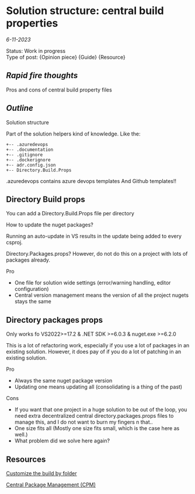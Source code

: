 # Solution structure: central build properties

*6-11-2023*

Status: Work in progress  
Type of post: {Opinion piece} {Guide} {Resource}

## *Rapid fire thoughts*

Pros and cons of central build property files

## *Outline*

Solution structure

Part of the solution helpers kind of knowledge.
Like the:

```
+-- .azuredevops
+-- .documentation
+-- .gitignore
+-- .dockerignore
+-- adr.config.json
+-- Directory.Build.Props

```

.azuredevops contains azure devops templates
And Github templates!!

## Directory Build props

You can add a Directory.Build.Props file per directory

How to update the nuget packages?

Running an auto-update in VS results in the update being added to every csproj.

Directory.Packages.props?
However, do not do this on a project with lots of packages already.

Pro

+ One file for solution wide settings (error/warning handling, editor configuration)
+ Central version management means the version of all the project nugets stays the same

## Directory packages props

Only works fo VS2022>=17.2 & .NET SDK >=6.0.3 & nuget.exe >=6.2.0

This is a lot of refactoring work, especially if you use a lot of packages in an existing solution.
However, it does pay of if you do a lot of patching in an existing solution.

Pro

+ Always the same nuget package version
+ Updating one means updating all (consolidating is a thing of the past)

Cons

- If you want that one project in a huge solution to be out of the loop, you need extra decentralized central
  directory.packages.props files to manage this, and I do not want to burn my fingers n that..
- One size fits all (Mostly one size fits small, which is the case here as well.)
- What problem did we solve here again?

## Resources

[Customize the build by folder](https://learn.microsoft.com/en-us/visualstudio/msbuild/customize-by-directory?view=vs-2022)

[Central Package Management (CPM)](https://learn.microsoft.com/en-us/nuget/consume-packages/Central-Package-Management)